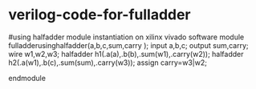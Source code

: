 # verilog-code-for-fulladder
#using halfadder module instantiation on xilinx vivado software
module fulladderusinghalfadder(a,b,c,sum,carry );
    input a,b,c;
    output sum,carry;
    wire w1,w2,w3;
    halfadder h1(.a(a),.b(b),.sum(w1),.carry(w2));
    halfadder h2(.a(w1),.b(c),.sum(sum),.carry(w3));
    assign carry=w3|w2;
    
endmodule
